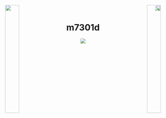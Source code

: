 <img align="left" src="https://art.pixilart.com/06200b382576f95.gif" width="30%" style="display:inline;">
<img align="right" src="https://art.pixilart.com/06200b382576f95.gif" width="30%" style="display:inline; transform: scaleX(-1);">
<br>
<p align="center">
    <h1 align="center">m7301d</h1>
</p>
<p align="center">
  <img src="https://readme-typing-svg.herokuapp.com/?lines=Howdy;Welcome+to+my+profile!;Have+a+gander!&font=Fira%20Code&color=%23FFFF00&center=true&width=280&height=50">
</p>
